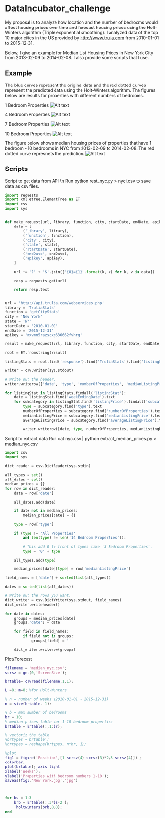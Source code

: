 # DataIncubator_challenge
My proposal is to analyze how location and the number of bedrooms would affect housing prices over time and forecast housing prices using the Holt-Winters algorithm (Triple exponential smoothing). I analyzed data of the top 10 major cities in the US provided by http://www.trulia.com from 2010-01-01 to 2015-12-31.

Below, I give an example for Median List Housing Prices in New York City from 2013-02-09 to 2014-02-08. I also provide some scripts that I use.

Example
----------------
 The blue curves represent the original data and the red dotted curves represent the predicted data using the Holt-Winters algorithm. 
The figures below are results for properties with different numbers of bedrooms. 

1 Bedroom Properties
![Alt text](1BR_properties.jpg?raw=true "1 BR properties")

4 Bedroom Properties
![Alt text](4BR_properties.jpg?raw=true "4 BR properties")

7 Bedroom Properties
![Alt text](7BR_properties.jpg?raw=true "7 BR properties")

10 Bedroom Properties
![Alt text](10BR_properties.jpg?raw=true "10 BR properties")

The figure below shows median housing prices of properties that have 1 bedroom - 10 bedrooms in NYC from 2013-02-09 to 2014-02-08. The red dotted curve represnets the prediction.
![Alt text](BR1_10_properties.jpg?raw=true "BR1_10 properties")

Scripts
----------------
Script to get data from API \n
Run python rest_nyc.py > nyci.csv to save data as csv files. 
```python
import requests
import xml.etree.ElementTree as ET
import csv
import sys


def make_request(url, library, function, city, startDate, endDate, apikey):
    data = [
        ('library', library),
        ('function', function),
        ('city', city),
        ('state', state),
        ('startDate', startDate),
        ('endDate', endDate),
        ('apikey', apikey),
    ]

    url += '?' + '&'.join(['{0}={1}'.format(k, v) for k, v in data])

    resp = requests.get(url)

    return resp.text
    

url = 'http://api.trulia.com/webservices.php'
library = 'TruliaStats'
function = 'getCityStats'
city = 'New York'
state = 'NY'
startDate = '2010-01-01'
endDate = '2015-12-31'
apikey = 'mxvmn5razscxg636662fvhrg'

result = make_request(url, library, function, city, startDate, endDate, apikey)

root = ET.fromstring(result)

listingStats = root.find('response').find('TruliaStats').find('listingStats')

writer = csv.writer(sys.stdout)

# Write out the header.
writer.writerow(['date', 'type', 'numberOfProperties', 'medianListingPrice', 'averageListingPrice'])

for listingStat in listingStats.findall('listingStat'):
    date = listingStat.find('weekEndingDate').text
    for subcategory in listingStat.find('listingPrice').findall('subcategory'):
        type = subcategory.find('type').text
        numberOfProperties = subcategory.find('numberOfProperties').text
        medianListingPrice = subcategory.find('medianListingPrice').text
        averageListingPrice = subcategory.find('averageListingPrice').text

        writer.writerow([date, type, numberOfProperties, medianListingPrice, averageListingPrice])

```
Script to extract data
Run cat nyc.csv | python extract_median_prices.py > median_nyc.csv

```python
import csv
import sys

dict_reader = csv.DictReader(sys.stdin)

all_types = set()
all_dates = set()
median_prices = {}
for row in dict_reader:
    date = row['date']

    all_dates.add(date)

    if date not in median_prices:
        median_prices[date] = {}

    type = row['type']

    if (type != 'All Properties'
        and len(type) != len('14 Bedroom Properties')):

        # This add 0 to front of types like '3 Bedroom Properties'.
        type = '0' + type

    all_types.add(type)

    median_prices[date][type] = row['medianListingPrice']

field_names = ['date'] + sorted(list(all_types))

dates = sorted(list(all_dates))

# Write out the rows you want.
dict_writer = csv.DictWriter(sys.stdout, field_names)
dict_writer.writeheader()

for date in dates:
    groups = median_prices[date]
    groups['date'] = date

    for field in field_names:
        if field not in groups:
            groups[field] = ''

    dict_writer.writerow(groups)
```

Plot/Forecast
```matlab
filename = 'median_nyc.csv';
scrsz = get(0,'ScreenSize');

brtable= csvread(filename,1,1);

L =8; m=8; %for Holt-Winters

% n = number of weeks (2010-01-01 - 2015-12-31)
n = size(brtable, 1); 

% b = max number of bedrooms
br = 10;
% median prices table for 1-10 bedroom properties
brtable = brtable(:,1:br);

% vectoriz the table 
%brtypes = brtable';
%brtypes = reshape(brtypes, n*br, 1);

%plot
fig1 = figure('Position',[1 scrsz(4) scrsz(3)*2/3 scrsz(4)]) ;
colorbar; 
plot(brtable); axis tight
xlabel('Weeks');
ylabel('Properties with bedroom numbers 1-10');
saveas(fig1,'New York.jpg','jpg')



for bs = 1:3
    brb = brtable(:,3*bs-2 );
     holtwinters(brb,8,8);
end
```
